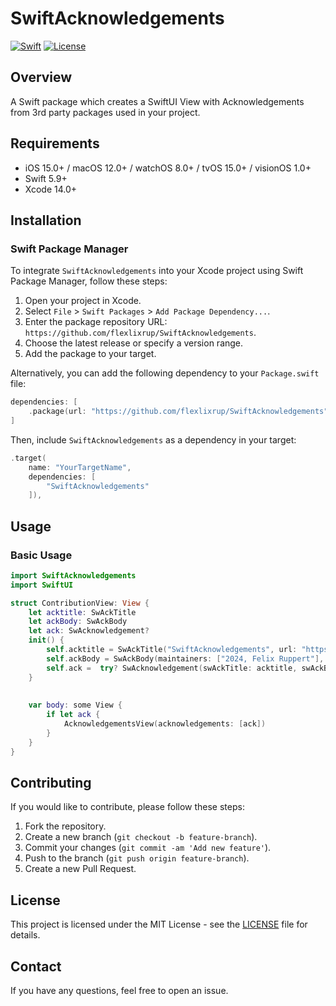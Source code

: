 # SwiftAcknowledgements

[![Swift](https://img.shields.io/badge/Swift-5.9-orange.svg)](https://swift.org)
[![License](https://img.shields.io/badge/License-MIT-blue.svg)](LICENSE)

## Overview

A Swift package which creates a SwiftUI View with Acknowledgements from 3rd party packages used in your project.

## Requirements

- iOS 15.0+ / macOS 12.0+ / watchOS 8.0+ / tvOS 15.0+ / visionOS 1.0+
- Swift 5.9+
- Xcode 14.0+

## Installation

### Swift Package Manager

To integrate `SwiftAcknowledgements` into your Xcode project using Swift Package Manager, follow these steps:

1. Open your project in Xcode.
2. Select `File` > `Swift Packages` > `Add Package Dependency...`.
3. Enter the package repository URL: `https://github.com/flexlixrup/SwiftAcknowledgements`.
4. Choose the latest release or specify a version range.
5. Add the package to your target.

Alternatively, you can add the following dependency to your `Package.swift` file:

```swift
dependencies: [
    .package(url: "https://github.com/flexlixrup/SwiftAcknowledgements", from: "1.0.0")
]
```

Then, include `SwiftAcknowledgements` as a dependency in your target:

```swift
.target(
    name: "YourTargetName",
    dependencies: [
        "SwiftAcknowledgements"
    ]),
```

## Usage

### Basic Usage

```swift
import SwiftAcknowledgements
import SwiftUI

struct ContributionView: View {
	let acktitle: SwAckTitle
	let ackBody: SwAckBody
	let ack: SwAcknowledgement?
	init() {
		self.acktitle = SwAckTitle("SwiftAcknowledgements", url: "https://github.com/flexlixrup/SwiftAcknowledgements")
		self.ackBody = SwAckBody(maintainers: ["2024, Felix Ruppert"], licence: .MIT)
		self.ack =  try? SwAcknowledgement(swAckTitle: acktitle, swAckBody: ackBody, platforms: [.all])
	}
	
	 
	var body: some View {
		if let ack {
			AcknowledgementsView(acknowledgements: [ack])
		}
	}
}
```



## Contributing

If you would like to contribute, please follow these steps:

1. Fork the repository.
2. Create a new branch (`git checkout -b feature-branch`).
3. Commit your changes (`git commit -am 'Add new feature'`).
4. Push to the branch (`git push origin feature-branch`).
5. Create a new Pull Request.

## License

This project is licensed under the MIT License - see the [LICENSE](LICENSE) file for details.

## Contact

If you have any questions, feel free to open an issue.
